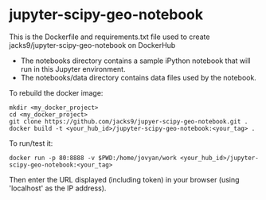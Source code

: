 # jupyter-scipy-geo-notebook

This is the Dockerfile and requirements.txt file used to create jacks9/jupyter-scipy-geo-notebook on DockerHub

* The notebooks directory contains a sample iPython notebook that will run in this Jupyter environment.  
* The notebooks/data directory contains data files used by the notebook.

To rebuild the docker image:

```
mkdir <my_docker_project>
cd <my_docker_project>
git clone https://github.com/jacks9/jupyer-scipy-geo-notebook.git .
docker build -t <your_hub_id>/jupyter-scipy-geo-notebook:<your_tag> .
```

To run/test it:

```
docker run -p 80:8888 -v $PWD:/home/jovyan/work <your_hub_id>/jupyter-scipy-geo-notebook:<your_tag>
```

Then enter the URL displayed (including token) in your browser (using 'localhost' as the IP address).
